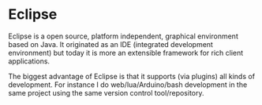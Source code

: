 Eclipse
=======
Eclipse is a open source, platform independent, graphical environment based on Java.
It originated as an IDE (integrated development environment) but today it is more an extensible framework for rich client applications. 

The biggest advantage of Eclipse is that it supports (via plugins) all kinds of development. For instance I do web/lua/Arduino/bash development in the same project using the same version control tool/repository.